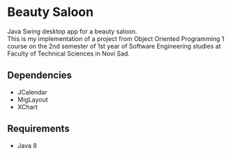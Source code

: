 # Beauty Saloon

Java Swing desktop app for a beauty saloon.<br />
This is my implementation of a project from Object Oriented Programming 1 course on the 2nd semester of 1st year of Software Engineering studies at Faculty of Technical Sciences in Novi Sad.

## Dependencies
- JCalendar
- MigLayout
- XChart

## Requirements
- Java 8